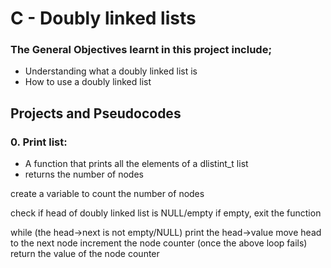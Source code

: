 # C - Doubly linked lists

### The General Objectives learnt in this project include;
- Understanding what a doubly linked list is
- How to use a doubly linked list

## Projects and Pseudocodes

### 0. Print list:
- A function that prints all the elements of a dlistint_t list
- returns the number of nodes

create a variable to count the number of nodes

check if head of doubly linked list is NULL/empty
      if empty, exit the function

while (the head->next is not empty/NULL)
      print the head->value
      move head to the next node
      increment the node counter
(once the above loop fails)
return the value of the node counter